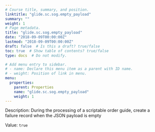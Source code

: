 ```yaml
---
# Course title, summary, and position.
linktitle: "glide.sc.sog.empty_payload"
summary: ""
weight: 1
# Page metadata.
title: "glide.sc.sog.empty_payload"
date: "2018-09-09T00:00:00Z"
lastmod: "2018-09-09T00:00:00Z"
draft: false  # Is this a draft? true/false
toc: true  # Show table of contents? true/false
type: docs  # Do not modify.

# Add menu entry to sidebar.
# - name: Declare this menu item as a parent with ID name.
# - weight: Position of link in menu.
menu:
  properties:
    parent: Properties
    name: "glide.sc.sog.empty_payload"
    weight: 1
---
```


Description: During the processing of a scriptable order guide, create a failure record when the JSON payload is empty


Value: `true`